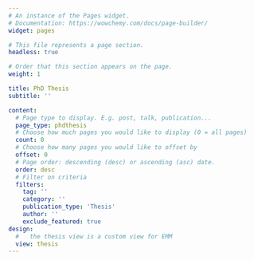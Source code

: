 ```yaml
---
# An instance of the Pages widget.
# Documentation: https://wowchemy.com/docs/page-builder/
widget: pages

# This file represents a page section.
headless: true

# Order that this section appears on the page.
weight: 1

title: PhD Thesis
subtitle: ''

content:
  # Page type to display. E.g. post, talk, publication...
  page_type: phdthesis
  # Choose how much pages you would like to display (0 = all pages)
  count: 0
  # Choose how many pages you would like to offset by
  offset: 0
  # Page order: descending (desc) or ascending (asc) date.
  order: desc
  # Filter on criteria
  filters:
    tag: ''
    category: ''
    publication_type: 'Thesis'
    author: ''
    exclude_featured: true
design:
  #   the thesis view is a custom view for EMM
  view: thesis
---
```


<!-- {{% callout note %}}
Quickly discover relevant content by [filtering publications](./publication/).
{{% /callout %}} -->
